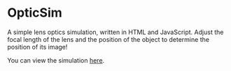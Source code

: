 
# OpticSim

A simple lens optics simulation, written in HTML and JavaScript. Adjust the focal length of the lens and the position of the object to determine the position of its image!

You can view the simulation [here](https://pgattic.github.io/opticsim).
